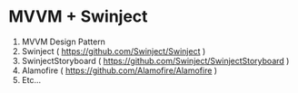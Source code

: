 <h1>MVVM + Swinject</h1>

1. MVVM Design Pattern
2. Swinject ( https://github.com/Swinject/Swinject )
3. SwinjectStoryboard ( https://github.com/Swinject/SwinjectStoryboard )
4. Alamofire ( https://github.com/Alamofire/Alamofire )
5. Etc...
